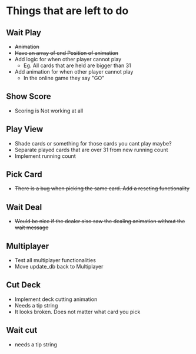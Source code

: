 # Things that are left to do

## Wait Play
-  ~~Animation~~ 
  - ~~Have an array of end Position of animation~~ 
- Add logic for when other player cannot play
  - Eg. All cards that are held are bigger than 31
- Add animation for when other player cannot play
  - In the online game they say "GO"

## Show Score
- Scoring is Not working at all

## Play View
- Shade cards or something for those cards you cant play maybe?
- Separate played cards that are over 31 from new running count
- Implement running count

## Pick Card
- ~~There is a bug when picking the same card. Add a reseting functionality~~

## Wait Deal
- ~~Would be nice if the dealer also saw the dealing animation without the wait message~~

## Multiplayer
- Test all multiplayer functionalities
- Move update_db back to Multiplayer

## Cut Deck
- Implement deck cutting animation
- Needs a tip string
- It looks broken. Does not matter what card you pick

## Wait cut
- needs a tip string 